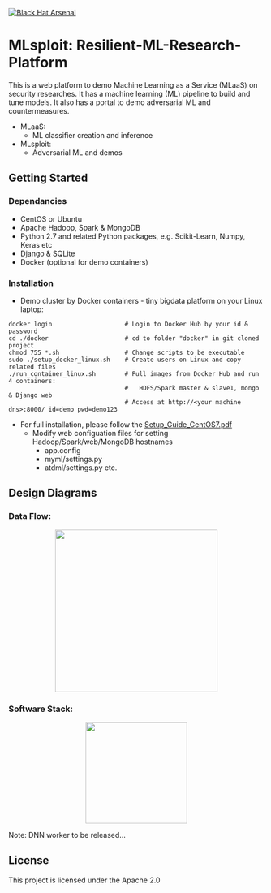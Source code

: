 [![Black Hat Arsenal](https://raw.githubusercontent.com/toolswatch/badges/master/arsenal/usa/2018.svg?sanitize=true)](http://www.toolswatch.org/2018/05/black-hat-arsenal-usa-2018-the-w0w-lineup/)

# MLsploit: Resilient-ML-Research-Platform 

This is a web platform to demo Machine Learning as a Service (MLaaS) on security researches. 
It has a machine learning (ML) pipeline to build and tune models. It also has a portal to demo adversarial ML and countermeasures.

* MLaaS:
  - ML classifier creation and inference 
* MLsploit:
  - Adversarial ML and demos

## Getting Started
### Dependancies
* CentOS or Ubuntu
* Apache Hadoop, Spark & MongoDB
* Python 2.7 and related Python packages, e.g. Scikit-Learn, Numpy, Keras etc 
* Django & SQLite
* Docker (optional for demo containers)

### Installation
* Demo cluster by Docker containers - tiny bigdata platform on your Linux laptop:
```
docker login                    # Login to Docker Hub by your id & password
cd ./docker                     # cd to folder "docker" in git cloned project
chmod 755 *.sh                  # Change scripts to be executable
sudo ./setup_docker_linux.sh    # Create users on Linux and copy related files
./run_container_linux.sh        # Pull images from Docker Hub and run 4 containers:
                                #   HDFS/Spark master & slave1, mongo & Django web 
                                # Access at http://<your machine dns>:8000/ id=demo pwd=demo123
```
* For full installation, please follow the [Setup_Guide_CentOS7.pdf](Setup_Guide_CentOS7.pdf) 
  - Modify web configuation files for setting Hadoop/Spark/web/MongoDB hostnames
    * app.config
    * myml/settings.py
    * atdml/settings.py etc.

## Design Diagrams
### Data Flow:
<p align="center">
  <img src="../master/atdml/static/atdml/img/mlaas_arch_gpu.png" height="320">
</p>

### Software Stack:
<p align="center">
  <img src="../master/atdml/static/atdml/img/sw_stack.png" height="200">
</p>
Note: DNN worker to be released...

## License
This project is licensed under the Apache 2.0 



